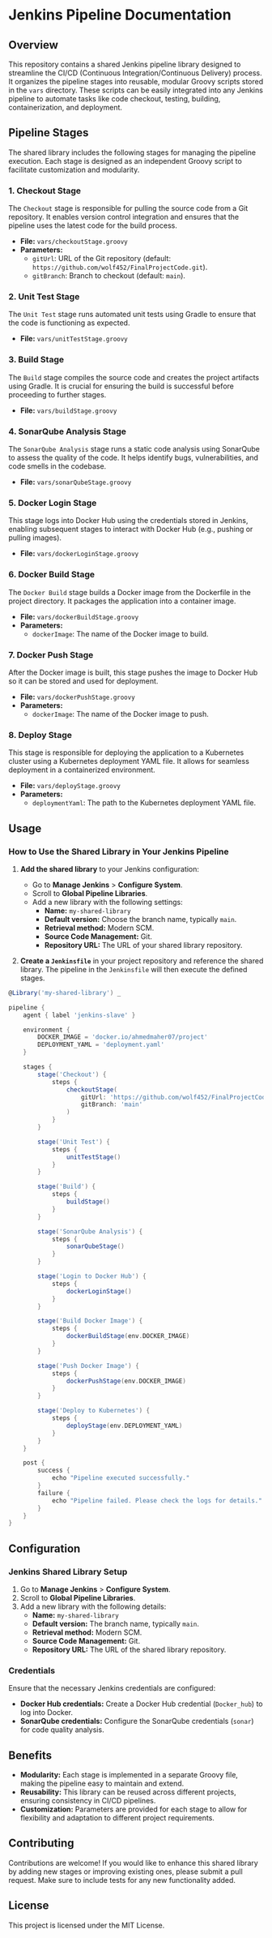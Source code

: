 
# Jenkins Pipeline Documentation

## Overview
This repository contains a shared Jenkins pipeline library designed to streamline the CI/CD (Continuous Integration/Continuous Delivery) process. It organizes the pipeline stages into reusable, modular Groovy scripts stored in the `vars` directory. These scripts can be easily integrated into any Jenkins pipeline to automate tasks like code checkout, testing, building, containerization, and deployment.

## Pipeline Stages
The shared library includes the following stages for managing the pipeline execution. Each stage is designed as an independent Groovy script to facilitate customization and modularity.

### 1. **Checkout Stage**
The `Checkout` stage is responsible for pulling the source code from a Git repository. It enables version control integration and ensures that the pipeline uses the latest code for the build process.

- **File:** `vars/checkoutStage.groovy`
- **Parameters:**
  - `gitUrl`: URL of the Git repository (default: `https://github.com/wolf452/FinalProjectCode.git`).
  - `gitBranch`: Branch to checkout (default: `main`).

### 2. **Unit Test Stage**
The `Unit Test` stage runs automated unit tests using Gradle to ensure that the code is functioning as expected.

- **File:** `vars/unitTestStage.groovy`

### 3. **Build Stage**
The `Build` stage compiles the source code and creates the project artifacts using Gradle. It is crucial for ensuring the build is successful before proceeding to further stages.

- **File:** `vars/buildStage.groovy`

### 4. **SonarQube Analysis Stage**
The `SonarQube Analysis` stage runs a static code analysis using SonarQube to assess the quality of the code. It helps identify bugs, vulnerabilities, and code smells in the codebase.

- **File:** `vars/sonarQubeStage.groovy`

### 5. **Docker Login Stage**
This stage logs into Docker Hub using the credentials stored in Jenkins, enabling subsequent stages to interact with Docker Hub (e.g., pushing or pulling images).

- **File:** `vars/dockerLoginStage.groovy`

### 6. **Docker Build Stage**
The `Docker Build` stage builds a Docker image from the Dockerfile in the project directory. It packages the application into a container image.

- **File:** `vars/dockerBuildStage.groovy`
- **Parameters:**
  - `dockerImage`: The name of the Docker image to build.

### 7. **Docker Push Stage**
After the Docker image is built, this stage pushes the image to Docker Hub so it can be stored and used for deployment.

- **File:** `vars/dockerPushStage.groovy`
- **Parameters:**
  - `dockerImage`: The name of the Docker image to push.

### 8. **Deploy Stage**
This stage is responsible for deploying the application to a Kubernetes cluster using a Kubernetes deployment YAML file. It allows for seamless deployment in a containerized environment.

- **File:** `vars/deployStage.groovy`
- **Parameters:**
  - `deploymentYaml`: The path to the Kubernetes deployment YAML file.

## Usage
### How to Use the Shared Library in Your Jenkins Pipeline

1. **Add the shared library** to your Jenkins configuration:
   - Go to **Manage Jenkins** > **Configure System**.
   - Scroll to **Global Pipeline Libraries**.
   - Add a new library with the following settings:
     - **Name:** `my-shared-library`
     - **Default version:** Choose the branch name, typically `main`.
     - **Retrieval method:** Modern SCM.
     - **Source Code Management:** Git.
     - **Repository URL:** The URL of your shared library repository.

2. **Create a `Jenkinsfile`** in your project repository and reference the shared library. The pipeline in the `Jenkinsfile` will then execute the defined stages.

```groovy
@Library('my-shared-library') _

pipeline {
    agent { label 'jenkins-slave' }

    environment {
        DOCKER_IMAGE = 'docker.io/ahmedmaher07/project'
        DEPLOYMENT_YAML = 'deployment.yaml'
    }

    stages {
        stage('Checkout') {
            steps {
                checkoutStage(
                    gitUrl: 'https://github.com/wolf452/FinalProjectCode.git',
                    gitBranch: 'main'
                )
            }
        }

        stage('Unit Test') {
            steps {
                unitTestStage()
            }
        }

        stage('Build') {
            steps {
                buildStage()
            }
        }

        stage('SonarQube Analysis') {
            steps {
                sonarQubeStage()
            }
        }

        stage('Login to Docker Hub') {
            steps {
                dockerLoginStage()
            }
        }

        stage('Build Docker Image') {
            steps {
                dockerBuildStage(env.DOCKER_IMAGE)
            }
        }

        stage('Push Docker Image') {
            steps {
                dockerPushStage(env.DOCKER_IMAGE)
            }
        }

        stage('Deploy to Kubernetes') {
            steps {
                deployStage(env.DEPLOYMENT_YAML)
            }
        }
    }

    post {
        success {
            echo "Pipeline executed successfully."
        }
        failure {
            echo "Pipeline failed. Please check the logs for details."
        }
    }
}
```

## Configuration
### Jenkins Shared Library Setup

1. Go to **Manage Jenkins** > **Configure System**.
2. Scroll to **Global Pipeline Libraries**.
3. Add a new library with the following details:
   - **Name:** `my-shared-library`
   - **Default version:** The branch name, typically `main`.
   - **Retrieval method:** Modern SCM.
   - **Source Code Management:** Git.
   - **Repository URL:** The URL of the shared library repository.

### Credentials

Ensure that the necessary Jenkins credentials are configured:

- **Docker Hub credentials:** Create a Docker Hub credential (`Docker_hub`) to log into Docker.
- **SonarQube credentials:** Configure the SonarQube credentials (`sonar`) for code quality analysis.

## Benefits
- **Modularity:** Each stage is implemented in a separate Groovy file, making the pipeline easy to maintain and extend.
- **Reusability:** This library can be reused across different projects, ensuring consistency in CI/CD pipelines.
- **Customization:** Parameters are provided for each stage to allow for flexibility and adaptation to different project requirements.

## Contributing
Contributions are welcome! If you would like to enhance this shared library by adding new stages or improving existing ones, please submit a pull request. Make sure to include tests for any new functionality added.

## License
This project is licensed under the MIT License.
